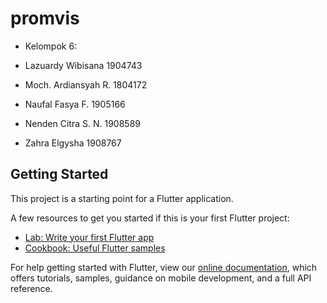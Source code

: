 # promvis

- Kelompok 6:

- Lazuardy Wibisana     1904743
- Moch. Ardiansyah R.   1804172
- Naufal Fasya F.       1905166
- Nenden Citra S. N.    1908589
- Zahra Elgysha         1908767

## Getting Started

This project is a starting point for a Flutter application.

A few resources to get you started if this is your first Flutter project:

- [Lab: Write your first Flutter app](https://flutter.dev/docs/get-started/codelab)
- [Cookbook: Useful Flutter samples](https://flutter.dev/docs/cookbook)

For help getting started with Flutter, view our
[online documentation](https://flutter.dev/docs), which offers tutorials,
samples, guidance on mobile development, and a full API reference.
